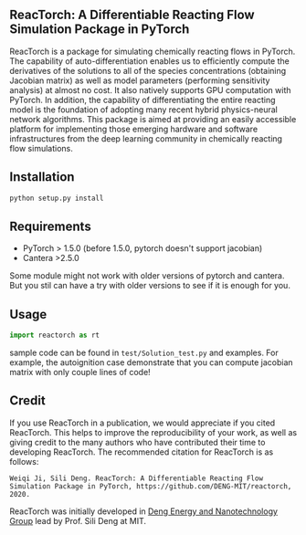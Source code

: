 ## ReacTorch: A Differentiable Reacting Flow Simulation Package in PyTorch

ReacTorch is a package for simulating chemically reacting flows in PyTorch. The capability of auto-differentiation enables us to efficiently compute the derivatives of the solutions to all of the species concentrations (obtaining Jacobian matrix) as well as model parameters (performing sensitivity analysis) at almost no cost. It also natively supports GPU computation with PyTorch. In addition, the capability of differentiating the entire reacting model is the foundation of adopting many recent hybrid physics-neural network algorithms. This package is aimed at providing an easily accessible platform for implementing those emerging hardware and software infrastructures from the deep learning community in chemically reacting flow simulations.

## Installation

```python
python setup.py install
```

## Requirements

* PyTorch > 1.5.0 (before 1.5.0, pytorch doesn't support jacobian)
* Cantera >2.5.0

Some module might not work with older versions of pytorch and cantera. But you stil can have a try with older versions to see if it is enough for you.

## Usage

```python
import reactorch as rt
```

sample code can be found in `test/Solution_test.py` and examples. For example, the autoignition case demonstrate that you can compute jacobian matrix with only couple lines of code!

## Credit

If you use ReacTorch in a publication, we would appreciate if you cited ReacTorch. This helps to improve the reproducibility of your work, as well as giving credit to the many authors who have contributed their time to developing ReacTorch. The recommended citation for ReacTorch is as follows:

    Weiqi Ji, Sili Deng. ReacTorch: A Differentiable Reacting Flow Simulation Package in PyTorch, https://github.com/DENG-MIT/reactorch, 2020.

ReacTorch was initially developed in [Deng Energy and Nanotechnology Group](https://deng.mit.edu) lead by Prof. Sili Deng at MIT.
